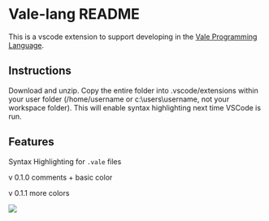 # Vale-lang README

This is a vscode extension to support developing in the [Vale Programming Language](https://vale.dev).

## Instructions
Download and unzip. Copy the entire folder into .vscode/extensions within your user folder (/home/username or c:\users\username, not your workspace folder). This will enable syntax highlighting next time VSCode is run.

## Features

Syntax Highlighting for `.vale` files

v 0.1.0  comments + basic color

v 0.1.1  more colors 

![](images/sh.png)
